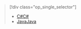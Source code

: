 > [!div class="op_single_selector"]
> * [<span data-ttu-id="dff64-101">C#</span><span class="sxs-lookup"><span data-stu-id="dff64-101">C#</span></span>](../articles/iot-hub/iot-hub-csharp-csharp-process-d2c.md)
> * [<span data-ttu-id="dff64-102">Java</span><span class="sxs-lookup"><span data-stu-id="dff64-102">Java</span></span>](../articles/iot-hub/iot-hub-java-java-process-d2c.md)
> 
> 

